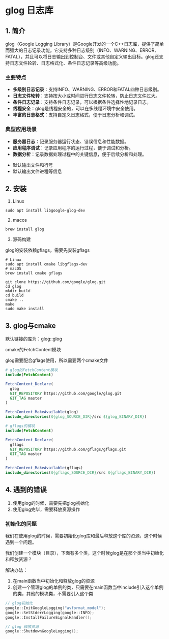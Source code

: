 ﻿# glog 日志库

## 1. 简介
glog（Google Logging Library）是Google开发的一个C++日志库，提供了简单而强大的日志记录功能。它支持多种日志级别（INFO、WARNING、ERROR、FATAL），并且可以将日志输出到控制台、文件或其他自定义输出目标。glog还支持日志文件轮转、日志格式化、条件日志记录等高级功能。

### 主要特点
- **多级别日志记录**：支持INFO、WARNING、ERROR和FATAL四种日志级别。
- **日志文件轮转**：支持按大小或时间进行日志文件轮转，防止日志文件过大。
- **条件日志记录**：支持条件日志记录，可以根据条件选择性地记录日志。
- **线程安全**：glog是线程安全的，可以在多线程环境中安全使用。
- **丰富的日志格式**：支持自定义日志格式，便于日志分析和调试。

### 典型应用场景
- **服务器日志**：记录服务器运行状态、错误信息和性能数据。
- **应用程序调试**：记录应用程序的运行过程，便于调试和分析。
- **数据分析**：记录数据处理过程中的关键信息，便于后续分析和处理。

+ 默认输出文件和行号
+ 默认输出文件进程等信息

## 2. 安装

1. Linux

```shell
sudo apt install libgoogle-glog-dev
```

2. macos

```shell
brew install glog
```

3. 源码构建

glog的安装依赖gflags，需要先安装gflags

```shell
# Linux 
sudo apt install cmake libgflags-dev
# macOS
brew install cmake gflags

git clone https://github.com/google/glog.git
cd glog
mkdir build
cd build
cmake ..
make
sudo make install
```

## 3. glog与cmake

默认链接的库为：glog::glog

cmake的FetchContent模块

glog需要配合gflags使用，所以需要两个cmake文件

```cmake
# glog的FetchContent模块
include(FetchContent)

FetchContent_Declare(
  glog
  GIT_REPOSITORY https://github.com/google/glog.git
  GIT_TAG master
)

FetchContent_MakeAvailable(glog)
include_directories(${glog_SOURCE_DIR}/src ${glog_BINARY_DIR})
```

```cmake
# gflags的模块
include(FetchContent)

FetchContent_Declare(
  gflags
  GIT_REPOSITORY https://github.com/gflags/gflags.git
  GIT_TAG master  
)

FetchContent_MakeAvailable(gflags)
include_directories(${gflags_SOURCE_DIR}/src ${gflags_BINARY_DIR})
```

## 4. 遇到的错误

1. 使用glog的时候，需要先把glog初始化
2. 使用glog完毕，需要释放资源操作

### 初始化的问题

我们在使用glog的时候，需要初始化glog库和最后释放这个库的资源，这个时候遇到一个问题。

我们创建一个模块（目录），下面有多个类，这个时候glog是在那个类当中初始化和释放资源？

解决办法：
1. 在main函数当中初始化和释放glog的资源
2. 创建一个管理glog的单例的类，只需要在main函数当中include引入这个单例的类，其他的模块类，不需要引入这个类

```cpp
// glog初始化
google::InitGoogleLogging("avformat_model");
google::SetStderrLogging(google::INFO); 
google::InstallFailureSignalHandler();  
```

``` cpp
// glog 释放资源
google::ShutdownGoogleLogging();
```